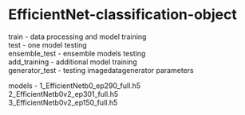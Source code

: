 # EfficientNet-classification-object
train - data processing and model training  
test - one model testing  
ensemble_test - ensemble models testing  
add_training - additional model training  
generator_test - testing imagedatagenerator parameters  
  
  
models - 1_EfficientNetb0_ep290_full.h5  
         2_EfficientNetb0v2_ep301_full.h5  
         3_EfficientNetb0v2_ep150_full.h5
         
